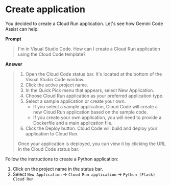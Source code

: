 # Create application

You decided to create a Cloud Run application. Let's see how
Gemini Code Assist can help.

**Prompt**
> I'm in Visual Studio Code. How can I create a Cloud Run application using the Cloud Code template?

**Answer**
<blockquote>

1. Open the Cloud Code status bar. It's located at the bottom of the Visual Studio Code window.
1. Click the active project name.
1. In the Quick Pick menu that appears, select New Application.
1. Choose Cloud Run application as your preferred application type.
1. Select a sample application or create your own.
    * If you select a sample application, Cloud Code will create a new Cloud Run application based on the sample code.
    * If you create your own application, you will need to provide a Dockerfile and a main application file.
1. Click the Deploy button. Cloud Code will build and deploy your application to Cloud Run.

Once your application is deployed, you can view it by clicking the URL in the Cloud Code status bar.
</blockquote>

Follow the instructions to create a Python application:

1. Click on the project name in the status bar.
1. Select `New Application` -> `Cloud Run application` -> `Python (Flask) Cloud Run`
